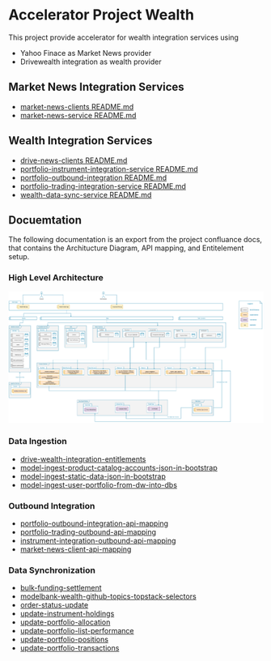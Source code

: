# Accelerator Project Wealth

This project provide accelerator for wealth integration services using

* Yahoo Finace as Market News provider
* Drivewealth integration as wealth provider

## Market News Integration Services

* [market-news-clients README.md](./wealth-integration-service-accelerators/market-news-clients/README.md)
* [market-news-service README.md](./wealth-integration-service-accelerators/market-news-service/README.md)

## Wealth Integration Services
  
* [drive-news-clients README.md](./wealth-integration-service-accelerators/drive-wealth-clients/README.md)
* [portfolio-instrument-integration-service README.md](./wealth-integration-service-accelerators/portfolio-instrument-integration-service/README.md)
* [portfolio-outbound-integration README.md](./wealth-integration-service-accelerators/portfolio-outbound-integration/README.md)
* [portfolio-trading-integration-service README.md](./wealth-integration-service-accelerators/portfolio-trading-integration-service/README.md)
* [wealth-data-sync-service README.md](./wealth-integration-service-accelerators/wealth-data-sync-service/README.md)

## Docuemtation

The following documentation is an export from the project confluance docs, that contains the Architucture Diagram, API mapping, and Entitelement setup.

### High Level Architecture

![high-level-architecture](docs/high-level-architecture.png)

### Data Ingestion

* [drive-wealth-integration-entitlements](docs/drive-wealth-integration-entitlements/drive-wealth-integration-entitlements.md)
* [model-ingest-product-catalog-accounts-json-in-bootstrap](docs/model-ingest-product-catalog-accounts-json-in-bootstrap/model-ingest-product-catalog-accounts-json-in-bootstrap.md)
* [model-ingest-static-data-json-in-bootstrap](docs/model-ingest-static-data-json-in-bootstrap/model-ingest-static-data-json-in-bootstrap.md)
* [model-ingest-user-portfolio-from-dw-into-dbs](docs/model-ingest-user-portfolio-from-dw-into-dbs/model-ingest-user-portfolio-from-dw-into-dbs.md)

### Outbound Integration

* [portfolio-outbound-integration-api-mapping](docs/portfolio-outbound-integration-api-mapping/portfolio-outbound-integration-api-mapping.md)
* [portfolio-trading-outbound-api-mapping](docs/portfolio-trading-outbound-api-mapping/portfolio-trading-outbound-api-mapping.md)
* [instrument-integration-outbound-api-mapping](docs/instrument-integration-outbound-api-mapping/instrument-integration-outbound-api-mapping.md)
* [market-news-client-api-mapping](docs/market-news-client-api-mapping/market-news-client-api-mapping.md)

### Data Synchronization

* [bulk-funding-settlement](docs/bulk-funding-settlement/bulk-funding-settlement.md)
* [modelbank-wealth-github-topics-topstack-selectors](docs/modelbank-wealth-github-topics-topstack-selectors/modelbank-wealth-github-topics-topstack-selectors.md)
* [order-status-update](docs/order-status-update/order-status-update.md)
* [update-instrument-holdings](docs/update-instrument-holdings/update-instrument-holdings.md)
* [update-portfolio-allocation](docs/update-portfolio-allocation/update-portfolio-allocation.md)
* [update-portfolio-list-performance](docs/update-portfolio-list-performance/update-portfolio-list-performance.md)
* [update-portfolio-positions](docs/update-portfolio-positions/update-portfolio-positions.md)
* [update-portfolio-transactions](docs/update-portfolio-transactions/update-portfolio-transactions.md)